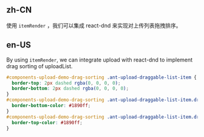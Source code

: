 ## zh-CN

使用 `itemRender` ，我们可以集成 react-dnd 来实现对上传列表拖拽排序。

## en-US

By using `itemRender`, we can integrate upload with react-dnd to implement drag sorting of uploadList.

```css
#components-upload-demo-drag-sorting .ant-upload-draggable-list-item {
  border-top: 2px dashed rgba(0, 0, 0, 0);
  border-bottom: 2px dashed rgba(0, 0, 0, 0);
}
#components-upload-demo-drag-sorting .ant-upload-draggable-list-item.drop-over-downward {
  border-bottom-color: #1890ff;
}
#components-upload-demo-drag-sorting .ant-upload-draggable-list-item.drop-over-upward {
  border-top-color: #1890ff;
}
```
